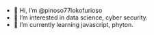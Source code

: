- 👋 Hi, I’m @pinoso77lokofurioso
- 👀 I’m interested in data science, cyber security.
- 🌱 I’m currently learning javascript, phyton.

<!---
pinoso77lokofurioso/pinoso77lokofurioso is a ✨ special ✨ repository because its `README.md` (this file) appears on your GitHub profile.
You can click the Preview link to take a look at your changes.
--->
